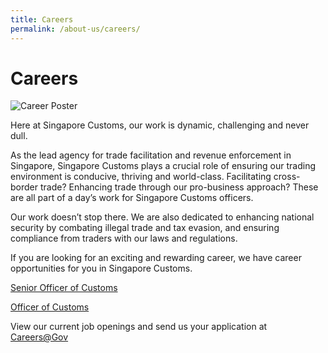 ```yaml
---
title: Careers
permalink: /about-us/careers/
---
```

# Careers

![Career Poster](images/career_poster.jpg)

Here at Singapore Customs, our work is dynamic, challenging and never dull.

As the lead agency for trade facilitation and revenue enforcement in Singapore, Singapore Customs plays a crucial role of ensuring our trading environment is conducive, thriving and world-class. Facilitating cross-border trade? Enhancing trade through our pro-business approach? These are all part of a day’s work for Singapore Customs officers.

Our work doesn’t stop there. We are also dedicated to enhancing national security by combating illegal trade and tax evasion, and ensuring compliance from traders with our laws and regulations.

If you are looking for an exciting and rewarding career, we have career opportunities for you in Singapore Customs.

[Senior Officer of Customs](/documents/about-us/senior_officer_poster.pdf)

[Officer of Customs](/documents/about-us/customs_officer_poster.pdf)

View our current job openings and send us your application at [Careers@Gov](http://careers.pageuppeople.com/688/cwlive/en/listing/)

